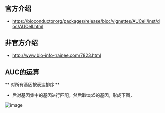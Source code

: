 ## 官方介绍
- https://bioconductor.org/packages/release/bioc/vignettes/AUCell/inst/doc/AUCell.html

## 非官方介绍
- http://www.bio-info-trainee.com/7823.html

AUC的运算
--------
** 对所有基因按表达排序 **
* 后对基因集中的基因进行匹配，然后取top5的基因，形成下图，

![image](https://user-images.githubusercontent.com/41554601/202910492-042d535f-3c3d-4878-a642-89899d0027f5.png)



